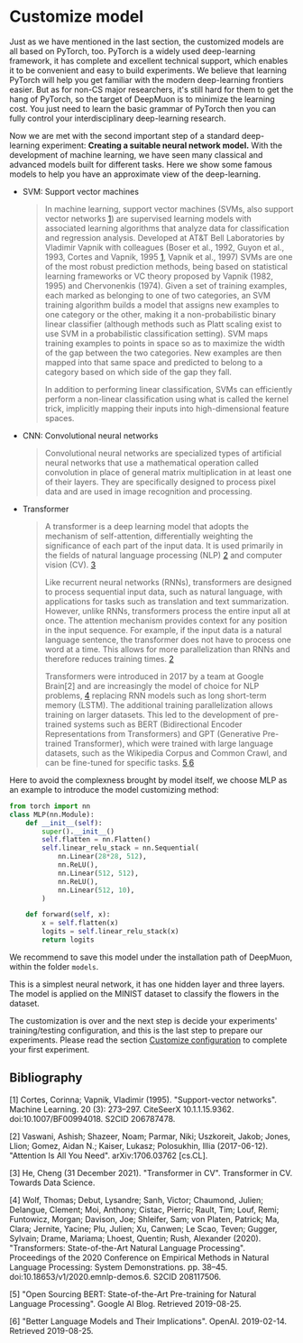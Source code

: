 # Customize model

Just as we have mentioned in the last section, the customized models are all based on PyTorch, too. PyTorch is a widely used deep-learning framework, it has complete and excellent technical support, which enables it to be convenient and easy to build experiments. We believe that learning PyTorch will help you get familiar with the modern deep-learning frontiers easier. But as for non-CS major researchers, it's still hard for them to get the hang of PyTorch, so the target of DeepMuon is to minimize the learning cost. You just need to learn the basic grammar of PyTorch then you can fully control your interdisciplinary deep-learning research.

Now we are met with the second important step of a standard deep-learning experiment: **Creating a suitable neural network model.** With the development of machine learning, we have seen many classical and advanced models built for different tasks. Here we show some famous models to help you have an approximate view of the deep-learning.

- SVM: Support vector machines
    > In machine learning, support vector machines (SVMs, also support vector networks [1](#ref1)) are supervised learning models with associated learning algorithms that analyze data for classification and regression analysis. Developed at AT&T Bell Laboratories by Vladimir Vapnik with colleagues (Boser et al., 1992, Guyon et al., 1993, Cortes and Vapnik, 1995 [1](#ref1), Vapnik et al., 1997) SVMs are one of the most robust prediction methods, being based on statistical learning frameworks or VC theory proposed by Vapnik (1982, 1995) and Chervonenkis (1974). Given a set of training examples, each marked as belonging to one of two categories, an SVM training algorithm builds a model that assigns new examples to one category or the other, making it a non-probabilistic binary linear classifier (although methods such as Platt scaling exist to use SVM in a probabilistic classification setting). SVM maps training examples to points in space so as to maximize the width of the gap between the two categories. New examples are then mapped into that same space and predicted to belong to a category based on which side of the gap they fall.
    >
    > In addition to performing linear classification, SVMs can efficiently perform a non-linear classification using what is called the kernel trick, implicitly mapping their inputs into high-dimensional feature spaces.

- CNN: Convolutional neural networks

    > Convolutional neural networks are specialized types of artificial neural networks that use a mathematical operation called convolution in place of general matrix multiplication in at least one of their layers. They are specifically designed to process pixel data and are used in image recognition and processing.

- Transformer

    > A transformer is a deep learning model that adopts the mechanism of self-attention, differentially weighting the significance of each part of the input data. It is used primarily in the fields of natural language processing (NLP) [2](#ref2) and computer vision (CV). [3](#ref3)
    >
    > Like recurrent neural networks (RNNs), transformers are designed to process sequential input data, such as natural language, with applications for tasks such as translation and text summarization. However, unlike RNNs, transformers process the entire input all at once. The attention mechanism provides context for any position in the input sequence. For example, if the input data is a natural language sentence, the transformer does not have to process one word at a time. This allows for more parallelization than RNNs and therefore reduces training times. [2](#ref4)
    >
    > Transformers were introduced in 2017 by a team at Google Brain[2] and are increasingly the model of choice for NLP problems, [4](#ref4) replacing RNN models such as long short-term memory (LSTM). The additional training parallelization allows training on larger datasets. This led to the development of pre-trained systems such as BERT (Bidirectional Encoder Representations from Transformers) and GPT (Generative Pre-trained Transformer), which were trained with large language datasets, such as the Wikipedia Corpus and Common Crawl, and can be fine-tuned for specific tasks. [5](#ref5),[6](#ref6)

Here to avoid the complexness brought by model itself, we choose MLP as an example to introduce the model customizing method:

```python
from torch import nn
class MLP(nn.Module):
    def __init__(self):
        super().__init__()
        self.flatten = nn.Flatten()
        self.linear_relu_stack = nn.Sequential(
            nn.Linear(28*28, 512),
            nn.ReLU(),
            nn.Linear(512, 512),
            nn.ReLU(),
            nn.Linear(512, 10),
        )

    def forward(self, x):
        x = self.flatten(x)
        logits = self.linear_relu_stack(x)
        return logits
```

We recommend to save this model under the installation path of DeepMuon, within the folder `models`.

This is a simplest neural network, it has one hidden layer and three layers. The model is applied on the MINIST dataset to classify the flowers in the dataset.

The customization is over and the next step is decide your experiments' training/testing configuration, and this is the last step to prepare our experiments. Please read the section [Customize configuration](https://airscker.github.io/DeepMuon/tutorials/index.html#/start_exp/cus_config) to complete your first experiment.


## Bibliography
<p id='ref1'>[1] Cortes, Corinna; Vapnik, Vladimir (1995). "Support-vector networks". Machine Learning. 20 (3): 273–297. CiteSeerX 10.1.1.15.9362. doi:10.1007/BF00994018. S2CID 206787478.</p>
<p id='ref2'>[2] Vaswani, Ashish; Shazeer, Noam; Parmar, Niki; Uszkoreit, Jakob; Jones, Llion; Gomez, Aidan N.; Kaiser, Lukasz; Polosukhin, Illia (2017-06-12). "Attention Is All You Need". arXiv:1706.03762 [cs.CL].</p>
<p id='ref3'>[3] He, Cheng (31 December 2021). "Transformer in CV". Transformer in CV. Towards Data Science.</p>
<p id='ref4'>[4] Wolf, Thomas; Debut, Lysandre; Sanh, Victor; Chaumond, Julien; Delangue, Clement; Moi, Anthony; Cistac, Pierric; Rault, Tim; Louf, Remi; Funtowicz, Morgan; Davison, Joe; Shleifer, Sam; von Platen, Patrick; Ma, Clara; Jernite, Yacine; Plu, Julien; Xu, Canwen; Le Scao, Teven; Gugger, Sylvain; Drame, Mariama; Lhoest, Quentin; Rush, Alexander (2020). "Transformers: State-of-the-Art Natural Language Processing". Proceedings of the 2020 Conference on Empirical Methods in Natural Language Processing: System Demonstrations. pp. 38–45. doi:10.18653/v1/2020.emnlp-demos.6. S2CID 208117506.</p>
<p id='ref5'>[5] "Open Sourcing BERT: State-of-the-Art Pre-training for Natural Language Processing". Google AI Blog. Retrieved 2019-08-25.</p>
<p id='ref6'>[6] "Better Language Models and Their Implications". OpenAI. 2019-02-14. Retrieved 2019-08-25.</p>
